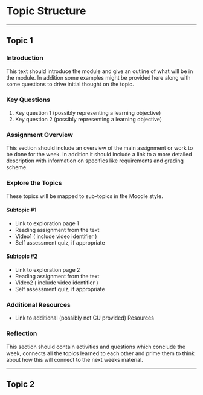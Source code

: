 # Topic Structure

***
## Topic 1

### Introduction

This text should introduce the module and give an outline of what will be in the module. In addition some examples might be provided here along with some questions to drive initial thought on the topic.

### Key Questions
1. Key question 1 (possibly representing a learning objective)
2. Key question 2 (possibly representing a learning objective)

### Assignment Overview

This section should include an overview of the main assignment or work to be done for the week. In addition it should include a link to a more detailed description with information on specifics like requirements and grading scheme.

### Explore the Topics

These topics will be mapped to sub-topics in the Moodle style.

#### Subtopic #1
* Link to exploration page 1
* Reading assignment from the text
* Video1 ( include video identifier )
* Self assessment quiz, if appropriate

#### Subtopic #2
* Link to exploration page 2
* Reading assignment from the text
* Video2 ( include video identifier )
* Self assessment quiz, if appropriate

### Additional Resources

* Link to additional (possibly not CU provided) Resources

### Reflection
This section should contain activities and questions which conclude the week, connects all the topics learned to each other and prime them to think about how this will connect to the next weeks material.

***
## Topic 2
